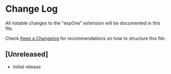 # Change Log

All notable changes to the "expOne" extension will be documented in this file.

Check [Keep a Changelog](http://keepachangelog.com/) for recommendations on how to structure this file.

## [Unreleased]

- Initial release